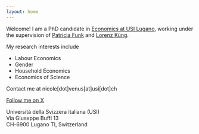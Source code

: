 ```yaml
---
layout: home
---
```


Welcome! I am a PhD candidate in [Economics at USI Lugano](https://idep.usi.ch/), working under the supervision of [Patricia Funk](https://sites.google.com/site/patriciafelicitasfunk/patricia-funks-research-webpage) and [Lorenz Küng](https://lorenzkueng.droppages.com/). 

My research interests include 
- Labour Economics
- Gender
- Household Economics 
- Economics of Science

Contact me at nicole[dot]venus[at]usi[dot]ch

[Follow me on X](https://twitter.com/nemo18383912600)

Università della Svizzera italiana (USI) <br>
Via Giuseppe Buffi 13 <br>
CH-6900 Lugano TI, Switzerland <br>
